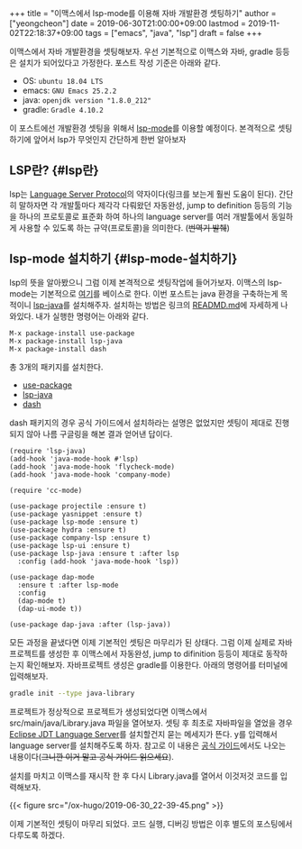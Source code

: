+++
title = "이맥스에서 lsp-mode를 이용해 자바 개발환경 셋팅하기"
author = ["yeongcheon"]
date = 2019-06-30T21:00:00+09:00
lastmod = 2019-11-02T22:18:37+09:00
tags = ["emacs", "java", "lsp"]
draft = false
+++

이맥스에서 자바 개발환경을 셋팅해보자. 우선 기본적으로 이맥스와 자바, gradle 등등은 설치가 되어있다고 가정한다. 포스트 작성 기준은 아래와 같다.

-   OS: `ubuntu 18.04 LTS`
-   emacs: `GNU Emacs 25.2.2`
-   java: `openjdk version "1.8.0_212"`
-   gradle: `Gradle 4.10.2`

이 포스트에선 개발환경 셋팅을 위해서 [lsp-mode](https://github.com/emacs-lsp/lsp-mode)를 이용할 예정이다. 본격적으로 셋팅하기에 앞어서 lsp가 무엇인지 간단하게 한번 알아보자


## LSP란? {#lsp란}

lsp는 [Language Server Protocol](https://microsoft.github.io/language-server-protocol/)의 약자이다(링크를 보는게 훨씬 도움이 된다). 간단히 말하자면 각 개발툴마다 제각각 다뤄왔던 자동완성, jump to definition 등등의 기능을 하나의 프로토콜로 표준화 하여 하나의 language server를 여러 개발툴에서 동일하게 사용할 수 있도록 하는 규약(프로토콜)을 의미한다. (~~번역기 발췌~~)


## lsp-mode 설치하기 {#lsp-mode-설치하기}

lsp의 뜻을 알아봤으니 그럼 이제 본격적으로 셋팅작업에 들어가보자. 이맥스의 lsp-mode는 기본적으로 [여기](https://github.com/emacs-lsp/lsp-mode)를 베이스로 한다. 이번 포스트는 java 환경을 구축하는게 목적이니 [lsp-java](https://github.com/emacs-lsp/lsp-java)를 설치해주자. 설치하는 방법은 링크의 [READMD.md](https://github.com/emacs-lsp/lsp-java/blob/master/README.md)에 자세하게 나와있다. 내가 실행한 명령어는 아래와 같다.

```nil
M-x package-install use-package
M-x package-install lsp-java
M-x package-install dash
```

총 3개의 패키지를 설치한다.

-   [use-package](https://github.com/jwiegley/use-package)
-   [lsp-java](https://github.com/emacs-lsp/lsp-java)
-   [dash](https://github.com/magnars/dash.el)

dash 패키지의 경우 공식 가이드에서 설치하라는 설명은 없었지만 셋팅이 제대로 진행되지 않아 나름 구글링을 해본 결과 얻어낸 답이다.

```elisp
(require 'lsp-java)
(add-hook 'java-mode-hook #'lsp)
(add-hook 'java-mode-hook 'flycheck-mode)
(add-hook 'java-mode-hook 'company-mode)

(require 'cc-mode)

(use-package projectile :ensure t)
(use-package yasnippet :ensure t)
(use-package lsp-mode :ensure t)
(use-package hydra :ensure t)
(use-package company-lsp :ensure t)
(use-package lsp-ui :ensure t)
(use-package lsp-java :ensure t :after lsp
  :config (add-hook 'java-mode-hook 'lsp))

(use-package dap-mode
  :ensure t :after lsp-mode
  :config
  (dap-mode t)
  (dap-ui-mode t))

(use-package dap-java :after (lsp-java))
```

모든 과정을 끝냈다면 이제 기본적인 셋팅은 마무리가 된 상태다. 그럼 이제 실제로 자바 프로젝트를 생성한 후 이맥스에서 자동완성, jump to difinition 등등이 제대로 동작하는지 확인해보자. 자바프로젝트 생성은 gradle를 이용한다. 아래의 명령어를 터미널에 입력해보자.

```bash
gradle init --type java-library
```

프로젝트가 정상적으로 프로젝트가 생성되었다면 이맥스에서 src/main/java/Library.java 파일을 열어보자. 셋팅 후 최초로 자바파일을 열었을 경우 [Eclipse JDT Language Server](https://projects.eclipse.org/projects/eclipse.jdt.ls)를 설치할건지 묻는 메세지가 뜬다. y를 입력해서 language server를 설치해주도록 하자. 참고로 이 내용은 [공식 가이드](https://github.com/emacs-lsp/lsp-java#eclipse-jdt-language-server)에서도 나오는 내용이다(~~그니깐 이거 말고 공식 가이드 읽으세요~~).

설치를 마치고 이맥스를 재시작 한 후 다시 Library.java를 열어서 이것저것 코드를 입력해보자.

{{< figure src="/ox-hugo/2019-06-30_22-39-45.png" >}}

이제 기본적인 셋팅이 마무리 되었다. 코드 실행, 디버깅 방법은 이후 별도의 포스팅에서 다루도록 하겠다.
